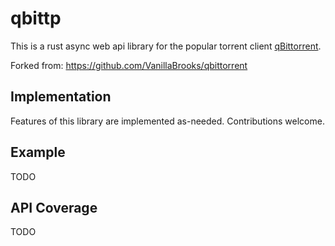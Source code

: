 # qbittp

This is a rust async web api library for the popular torrent client
[qBittorrent](http://qbittorrent.org).

Forked from: https://github.com/VanillaBrooks/qbittorrent

## Implementation

Features of this library are implemented as-needed. Contributions welcome.

## Example

TODO

## API Coverage

TODO
